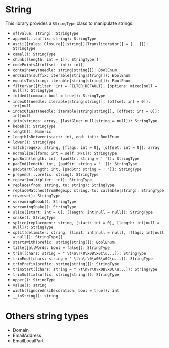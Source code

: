# String

This library provides a `StringType` class to manipulate strings.

- `of(value: string): StringType`
- `append(...suffix: string): StringType`
- `ascii([rules: Closure[]|string[]|Transliterator[] = [...]]): StringType`
- `camel(): StringType`
- `chunk([length: int = 1]): StringType[]`
- `codePointsAt(offset: int): int[]`
- `containsAny(needle: string|string[]): BoolEnum`
- `endsWith(suffix: iterable|string|string[]): BoolEnum`
- `equalsTo(string: iterable|string|string[]): BoolEnum`
- `filterVar([filter: int = FILTER_DEFAULT], [options: mixed|null = null]): StringType`
- `folded([compat: bool = true]): StringType`
- `indexOf(needle: iterable|string|string[], [offset: int = 0]): int|null`
- `indexOfLast(needle: iterable|string|string[], [offset: int = 0]): int|null`
- `join(strings: array, [lastGlue: null|string = null]): StringType`
- `kebab(): StringType`
- `length(): Numeric`
- `lengthIsBetween(start: int, end: int): BoolEnum`
- `lower(): StringType`
- `match(regexp: string, [flags: int = 0], [offset: int = 0]): array`
- `normalize([form: int = self::NFC]): StringType`
- `padBoth(length: int, [padStr: string = ' ']): StringType`
- `padEnd(length: int, [padStr: string = ' ']): StringType`
- `padStart(length: int, [padStr: string = ' ']): StringType`
- `prepend(...prefix: string): StringType`
- `repeat(multiplier: int): StringType`
- `replace(from: string, to: string): StringType`
- `replaceMatches(fromRegexp: string, to: callable|string): StringType`
- `reverse(): StringType`
- `screamingKebab(): StringType`
- `screamingSnake(): StringType`
- `slice([start: int = 0], [length: int|null = null]): StringType`
- `snake(): StringType`
- `splice(replacement: string, [start: int = 0], [length: int|null = null]): StringType`
- `split(delimiter: string, [limit: int|null = null], [flags: int|null = null]): StringType[]`
- `startsWith(prefix: string|string[]): BoolEnum`
- `title([allWords: bool = false]): StringType`
- `trim([chars: string = " \t\n\r\0\x0B\x0C\u...]): StringType`
- `trimEnd([chars: string = " \t\n\r\0\x0B\x0C\u...]): StringType`
- `trimPrefix(prefix: string|string[]): StringType`
- `trimStart([chars: string = " \t\n\r\0\x0B\x0C\u...]): StringType`
- `trimSuffix(suffix: string|string[]): StringType`
- `upper(): StringType`
- `value(): string`
- `width([ignoreAnsiDecoration: bool = true]): int`
- `__toString(): string`

# Others string types
- Domain
- EmailAddress
- EmailLocalPart
